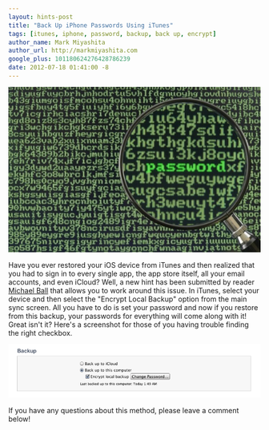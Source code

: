 ```yaml
---
layout: hints-post
title: "Back Up iPhone Passwords Using iTunes"
tags: [itunes, iphone, password, backup, back up, encrypt]
author_name: Mark Miyashita
author_url: http://markmiyashita.com
google_plus: 101180624276428786239
date: 2012-07-18 01:41:00 -8
---
```


<img class="clear blog-image-full-border" src="/images/password-encrypt.jpg" title="Encryption">

Have you ever restored your iOS device from iTunes and then realized that you had to sign in to every single app, the app store itself, all your email accounts, and even iCloud? Well, a new hint has been submitted by reader <a href="http://michaelballphoto.com/">Michael Ball</a> that allows you to work around this issue. In iTunes, select your device and then select the "Encrypt Local Backup" option from the main sync screen. All you have to do is set your password and now if you restore from this backup, your passwords for everything will come along with it! Great isn't it? Here's a screenshot for those of you having trouble finding the right checkbox.

<img class="clear blog-image-full-border" src="/images/encrypt-local.png" title="Encryption">

If you have any questions about this method, please leave a comment below!